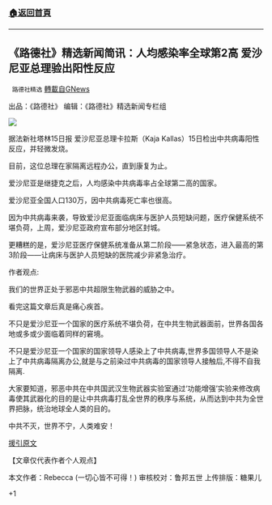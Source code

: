 ###  [:house:返回首頁](https://github.com/ourhimalayas/txt)
---

## 《路德社》精选新闻简讯：人均感染率全球第2高 爱沙尼亚总理验出阳性反应
` 路德社精选` [轉載自GNews](https://gnews.org/zh-hans/986023/)

出品：《路德社》 编辑：《路德社》精选新闻专栏组

![]()![](https://gnews.org/wp-content/uploads/2021/03/031803.png)

据法新社塔林15日报 爱沙尼亚总理卡拉斯（Kaja Kallas）15日检出中共病毒阳性反应，并轻微发烧。

目前，这位总理在家隔离远程办公，直到康复为止。

爱沙尼亚是继捷克之后，人均感染中共病毒率占全球第二高的国家。

爱沙尼亚全国人口130万，因中共病毒死亡率也很高。

因为中共病毒来袭，导致爱沙尼亚面临病床与医护人员短缺问题，医疗保健系统不堪负荷，上周，爱沙尼亚政府宣布部分地区封城。

更糟糕的是，爱沙尼亚医疗保健系统准备从第二阶段——紧急状态，进入最高的第3阶段——让病床与医护人员短缺的医院减少非紧急治疗。

作者观点:

我们的世界正处于邪恶中共超限生物武器的威胁之中。

看完这篇文章后真是痛心疾首。

不只是爱沙尼亚一个国家的医疗系统不堪负荷，在中共生物武器面前，世界各国各地或多或少面临着同样的窘境。

不只是爱沙尼亚一个国家的国家领导人感染上了中共病毒,世界多国领导人不是染上了中共病毒隔离办公,就是与之前染过中共病毒的国家领导人接触后,不得不自我隔离.

大家要知道，邪恶中共在中共国武汉生物武器实验室通过‘功能增强’实验来修改病毒使其武器化的目的是让中共病毒打乱全世界的秩序与系统，从而达到中共为全世界把脉，统治地球全人类的目的。

中共不灭，世界不宁，人类难安！

[援引原文](https://www.swissinfo.ch/chi/afp/%E4%BA%BA%E5%9D%87%E6%84%9F%E6%9F%93%E7%8E%87%E5%85%A8%E7%90%83%E7%AC%AC2%E9%AB%98-%E7%88%B1%E6%B2%99%E5%B0%BC%E4%BA%9A%E6%80%BB%E7%90%86%E9%AA%8C%E5%87%BA%E9%98%B3%E6%80%A7%E5%8F%8D%E5%BA%94/46451416)

【文章仅代表作者个人观点】

本文作者：Rebecca (一切心皆不可得！)
审核校对：鲁邦五世
上传排版：糖果儿

+1
